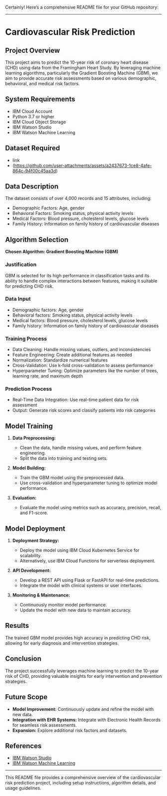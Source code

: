 Certainly! Here’s a comprehensive README file for your GitHub repository:

---

# Cardiovascular Risk Prediction

## Project Overview

This project aims to predict the 10-year risk of coronary heart disease (CHD) using data from the Framingham Heart Study. By leveraging machine learning algorithms, particularly the Gradient Boosting Machine (GBM), we aim to provide accurate risk assessments based on various demographic, behavioral, and medical risk factors.

## System Requirements

- IBM Cloud Account
- Python 3.7 or higher
- IBM Cloud Object Storage
- IBM Watson Studio
- IBM Watson Machine Learning

## Dataset Required
- link
- (https://github.com/user-attachments/assets/a2437673-1ce8-4afe-864c-94f00c45aa3d)



## Data Description

The dataset consists of over 4,000 records and 15 attributes, including:

- Demographic Factors: Age, gender
- Behavioral Factors: Smoking status, physical activity levels
- Medical Factors: Blood pressure, cholesterol levels, glucose levels
- Family History: Information on family history of cardiovascular diseases

## Algorithm Selection

**Chosen Algorithm: Gradient Boosting Machine (GBM)**

### Justification
GBM is selected for its high performance in classification tasks and its ability to handle complex interactions between features, making it suitable for predicting CHD risk.

### Data Input
- Demographic factors: Age, gender
- Behavioral factors: Smoking status, physical activity levels
- Medical factors: Blood pressure, cholesterol levels, glucose levels
- Family history: Information on family history of cardiovascular diseases

### Training Process
- Data Cleaning: Handle missing values, outliers, and inconsistencies
- Feature Engineering: Create additional features as needed
- Normalization: Standardize numerical features
- Cross-Validation: Use k-fold cross-validation to assess performance
- Hyperparameter Tuning: Optimize parameters like the number of trees, learning rate, and maximum depth

### Prediction Process
- Real-Time Data Integration: Use real-time patient data for risk assessment
- Output: Generate risk scores and classify patients into risk categories

## Model Training

1. **Data Preprocessing:**
   - Clean the data, handle missing values, and perform feature engineering.
   - Split the data into training and testing sets.

2. **Model Building:**
   - Train the GBM model using the preprocessed data.
   - Use cross-validation and hyperparameter tuning to optimize model performance.

3. **Evaluation:**
   - Evaluate the model using metrics such as accuracy, precision, recall, and F1-score.

## Model Deployment

1. **Deployment Strategy:**
   - Deploy the model using IBM Cloud Kubernetes Service for scalability.
   - Alternatively, use IBM Cloud Functions for serverless deployment.

2. **API Development:**
   - Develop a REST API using Flask or FastAPI for real-time predictions.
   - Integrate the model with clinical systems or user interfaces.

3. **Monitoring & Maintenance:**
   - Continuously monitor model performance.
   - Update the model with new data to maintain accuracy.

## Results

The trained GBM model provides high accuracy in predicting CHD risk, allowing for early diagnosis and intervention strategies.

## Conclusion

The project successfully leverages machine learning to predict the 10-year risk of CHD, providing valuable insights for early intervention and prevention strategies.

## Future Scope

- **Model Improvement:** Continuously update and refine the model with new data.
- **Integration with EHR Systems:** Integrate with Electronic Health Records for seamless risk assessments.
- **Expansion:** Explore additional risk factors and datasets.

## References

- [IBM Watson Studio](https://www.ibm.com/cloud/watson-studio)
- [IBM Watson Machine Learning](https://www.ibm.com/cloud/watson-machine-learning)
---

This README file provides a comprehensive overview of the cardiovascular risk prediction project, including setup instructions, algorithm details, and usage guidelines.
